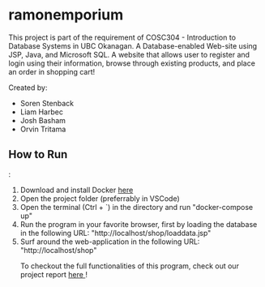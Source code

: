 # ramonemporium

This project is part of the requirement of COSC304 - Introduction to Database Systems in UBC Okanagan.
A Database-enabled Web-site using JSP, Java, and Microsoft SQL.
A website that allows user to register and login using their information, browse through existing products, and place an order in shopping cart!

Created by:
- Soren Stenback
- Liam Harbec
- Josh Basham
- Orvin Tritama

<h2> How to Run </h2>:
<ol>
<li> Download and install Docker <a href="https://www.docker.com/products/docker-desktop"> here </a>
<li> Open the project folder (preferrably in VSCode)
<li> Open the terminal (Ctrl + `) in the directory and run "docker-compose up"
<li> Run the program in your favorite browser, first by loading the database in the following URL: "http://localhost/shop/loaddata.jsp"
<li> Surf around the web-application in the following URL: "http://localhost/shop"

To checkout the full functionalities of this program, check out our project report <a href="https://github.com/orvinrfc/ramonemporium/blob/main/project-report.pdf"> here </a> ! 
